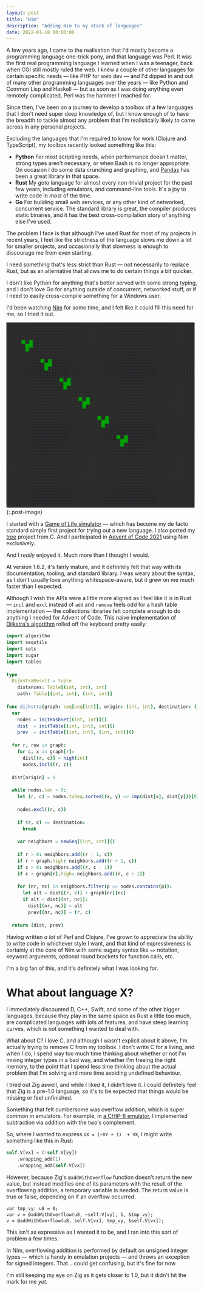 ```yaml
---
layout: post
title: "Nim"
description: "Adding Nim to my stack of languages"
date: 2022-01-18 00:00:00
---
```


A few years ago, I came to the realisation that I'd mostly become a programming language one-trick pony, and that language was Perl. It was the first real programming language I learned when I was a teenager, back when CGI still mostly ruled the web. I knew a couple of other languages for certain specific needs — like PHP for web dev — and I'd dipped in and out of many other programming languages over the years — like Python and Common Lisp and Haskell — but as soon as I was doing anything even remotely complicated, Perl was the hammer I reached for.

Since then, I've been on a journey to develop a toolbox of a few languages that I don't need super deep knowledge of, but I know enough of to have the breadth to tackle almost any problem that I'm realistically likely to come across in any personal projects.

Excluding the languages that I'm required to know for work (Clojure and TypeScript), my toolbox recently looked something like this:

* **Python** For most scripting needs, when performance doesn't matter, strong types aren't necessary, or when Bash is no longer appropriate. On occasion I do some data crunching and graphing, and [Pandas](https://pandas.pydata.org/) has been a great library in that space.
* **Rust** My goto language for almost every non-trivial project for the past few years, including emulators, and command-line tools. It's a joy to write code in _most_ of the time.
* **Go** For building small web services, or any other kind of networked, concurrent service. The standard library is great, the compiler produces static binaries, and it has the best cross-compilation story of anything else I've used.

The problem I face is that although I've used Rust for most of my projects in recent years, I feel like the strictness of the language slows me down a lot for smaller projects, and occasionally that slowness is enough to discourage me from even starting.

I need something that's less strict than Rust — not necessarily to replace Rust, but as an alternative that allows me to do certain things a bit quicker.

I don't like Python for anything that's better served with some strong typing, and I don't love Go for anything outside of concurrent, networked stuff, or if I need to easily cross-compile something for a Windows user.

I'd been watching [Nim](https://nim-lang.org/) for some time, and I felt like it could fill this need for me, so I tried it out.

![Conway's Game of Life](/assets/game-of-life.gif){:.post-image}

I started with a [Game of Life simulator](https://gist.github.com/ltriant/ad76ba19febb8a06f3bc0ed87341390b) — which has become my de facto standard simple first project for trying out a new language. I also ported my [tree](https://github.com/ltriant/tree) project from C. And I participated in [Advent of Code 2021](https://adventofcode.com/2021/) using Nim exclusively.

And I _really_ enjoyed it. Much more than I thought I would.

At version 1.6.2, it's fairly mature, and it definitely felt that way with its documentation, tooling, and standard library. I was weary about the syntax, as I don't usually love anything whitespace-aware, but it grew on me much faster than I expected.

Although I wish the APIs were a little more aligned as I feel like it is in Rust — `incl` and `excl` instead  of `add` and `remove` feels odd for a hash table implementation — the collections libraries felt complete enough to do anything I needed for Advent of Code. This naive implementation of [Dijkstra's algorithm](https://en.wikipedia.org/wiki/Dijkstra%27s_algorithm) rolled off the keyboard pretty easily:

```nim
import algorithm
import sequtils
import sets
import sugar
import tables

type
  DijkstraResult = tuple
    distances: Table[(int, int), int]
    path: Table[(int, int), (int, int)]

func dijkstra(graph: seq[seq[int]], origin: (int, int), destination: (int, int)): DijkstraResult =
  var
    nodes = initHashSet[(int, int)]()
    dist  = initTable[(int, int), int]()
    prev  = initTable[(int, int), (int, int)]()

  for r, row in graph:
    for c, x in graph[r]:
      dist[(r, c)] = high(int)
      nodes.incl((r, c))

  dist[origin] = 0

  while nodes.len > 0:
    let (r, c) = nodes.toSeq.sorted((x, y) => cmp(dist[x], dist[y]))[0]

    nodes.excl((r, c))

    if (r, c) == destination:
      break

    var neighbors = newSeq[(int, int)]()

    if r > 0: neighbors.add((r - 1, c))
    if r < graph.high: neighbors.add((r + 1, c))
    if c > 0: neighbors.add((r, c - 1))
    if c < graph[r].high: neighbors.add((r, c + 1))

    for (nr, nc) in neighbors.filter(p => nodes.contains(p)):
      let alt = dist[(r, c)] + graph[nr][nc]
      if alt < dist[(nr, nc)]:
        dist[(nr, nc)] = alt
        prev[(nr, nc)] = (r, c)

  return (dist, prev)
```

Having written _a lot_ of Perl and Clojure, I've grown to appreciate the ability to write code in whichever style I want, and that kind of expressiveness is certainly at the core of Nim with some sugary syntax like `=>` notation, keyword arguments, optional round brackets for function calls, etc.

I'm a big fan of this, and it's definitely what I was looking for.

# What about language X?

I immediately discounted D, C++, Swift, and some of the other bigger languages, because they play in the same space as Rust a little too much, are complicated languages with lots of features, and have steep learning curves, which is not something I wanted to deal with.

What about C? I love C, and although I wasn't explicit about it above, I'm actually trying to remove C from my toolbox. I don't write C for a living, and when I do, I spend way too much time thinking about whether or not I'm mixing integer types in a bad way, and whether I'm freeing the right memory, to the point that I spend less time thinking about the actual problem that I'm solving and more time avoiding undefined behaviour.

I tried out Zig aswell, and while I liked it, I didn't love it. I could definitely feel that Zig is a pre-1.0 language, so it's to be expected that things would be missing or feel unfinished.

Something that felt cumbersome was overflow addition, which is super common in emulators. For example, in [a CHIP-8 emulator](https://github.com/ltriant/chip8z), I implemented subtraction via addition with the two's complement.

So, where I wanted to express `VX = (~VY + 1)  + VX`, I might write something like this in Rust:

```rust
self.V[vx] = (!self.V[vy])
	.wrapping_add(1)
	.wrapping_add(self.V[vx])
```

However, because Zig's `@addWithOverflow` function doesn't return the new value, but instead modifies one of its parameters with the result of the overflowing addition, a temporary variable is needed. The return value is true or false, depending on if an overflow occurred.

```zig
var tmp_vy: u8 = 0;
var v = @addWithOverflow(u8, ~self.V[vy], 1, &tmp_vy);
v = @addWithOverflow(u8, self.V[vx], tmp_vy, &self.V[vx]);
```

This isn't as expressive as I wanted it to be, and I ran into this sort of problem a few times.

In Nim, overflowing addition is performed by default on unsigned integer types — which is handy in emulation projects — and throws an exception for signed integers. That... could get confusing, but it's fine for now.

I'm still keeping my eye on Zig as it gets closer to 1.0, but it didn't hit the mark for me _yet_.
